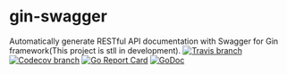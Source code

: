 # gin-swagger
Automatically generate RESTful API documentation with Swagger for Gin framework(This project is stll in development).
[![Travis branch](https://img.shields.io/travis/easonlin404/gin-swagger/master.svg)](https://travis-ci.org/easonlin404/gin-swagger)
[![Codecov branch](https://img.shields.io/codecov/c/github/easonlin404/gin-swagger/master.svg)](https://codecov.io/gh/easonlin404/gin-swagger)
[![Go Report Card](https://goreportcard.com/badge/github.com/easonlin404/gin-swagger)](https://goreportcard.com/report/github.com/easonlin404/gin-swagger)
 [![GoDoc](https://godoc.org/github.com/easonlin404/gin-swagger?status.svg)](https://godoc.org/github.com/easonlin404/gin-swagger)
